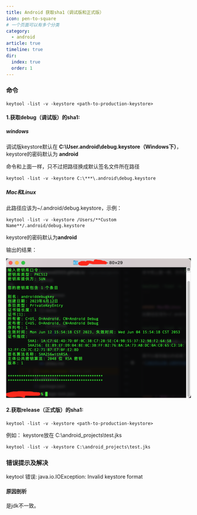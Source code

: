 ```yaml
---
title: Android 获取sha1（调试版和正式版）
icon: pen-to-square
# 一个页面可以有多个分类
category:
  - android
article: true
timeline: true
dir:
  index: true
  order: 1
---
```


### 命令
```
keytool -list -v -keystore <path-to-production-keystore>
```

#### 1.获取debug（调试版）的sha1:
##### windows
调试版keystore默认在 **C:\User.android\debug.keystore（Windows下）**，
keystore的密码默认为 **android**

命令和上面一样，只不过把路径换成默认签名文件所在路径
```
keytool -list -v -keystore C:\***\.android\debug.keystore
```

##### Mac和Linux
此路径应该为~/.android/debug.keystore，示例：
```
keytool -list -v -keystore /Users/**Custom Name**/.android/debug.keystore
```
keystore的密码默认为**android**

输出的结果：

![20231130-101208.png](..%2F..%2Fimages%2Fandroid%2F20231130-101208.png)

#### 2.获取release（正式版）的sha1:
```
keytool -list -v -keystore <path-to-production-keystore>
```
例如：
keystore放在 C:\android_projects\test.jks
```
keytool -list -v -keystore C:\android_projects\test.jks
```

### 错误提示及解决
keytool 错误: java.io.IOException: Invalid keystore format

#### 原因剖析
是jdk不一致。